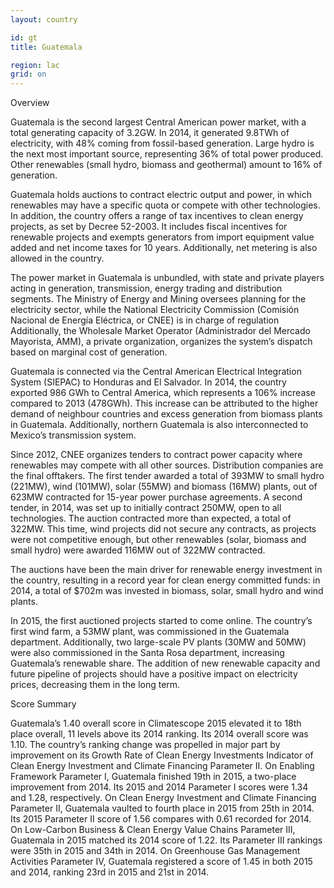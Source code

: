 ```yaml
---
layout: country

id: gt
title: Guatemala

region: lac
grid: on
---
```

Overview

Guatemala is the second largest Central American power market, with a total generating capacity of 3.2GW. In 2014, it generated 9.8TWh of electricity, with 48% coming from fossil-based generation. Large hydro is the next most important source, representing 36% of total power produced. Other renewables (small hydro, biomass and geothermal) amount to 16% of generation. 

Guatemala holds auctions to contract electric output and power, in which renewables may have a specific quota or compete with other technologies. In addition, the country offers a range of tax incentives to clean energy projects, as set by Decree 52-2003. It includes fiscal incentives for renewable projects and exempts generators from import equipment value added and net income taxes for 10 years. Additionally, net metering is also allowed in the country. 
 
The power market in Guatemala is unbundled, with state and private players acting in generation, transmission, energy trading and distribution segments. The Ministry of Energy and Mining oversees planning for the electricity sector, while the National Electricity Commission (Comisión Nacional de Energía Eléctrica, or CNEE) is in charge of regulation Additionally, the Wholesale Market Operator (Administrador del Mercado Mayorista, AMM), a private organization, organizes the system’s dispatch based on marginal cost of generation. 

Guatemala is connected via the Central American Electrical Integration System (SIEPAC) to Honduras and El Salvador. In 2014, the country exported 986 GWh to Central America, which represents a 106% increase compared to 2013 (478GWh). This increase can be attributed to the higher demand of neighbour countries and excess generation from biomass plants in Guatemala. Additionally, northern Guatemala is also interconnected to Mexico’s transmission system. 

Since 2012, CNEE organizes tenders to contract power capacity where renewables may compete with all other sources. Distribution companies are the final offtakers. The first tender awarded a total of 393MW to small hydro (221MW), wind (101MW), solar (55MW) and biomass (16MW) plants, out of 623MW contracted for 15-year power purchase agreements. A second tender, in 2014, was set up to initially contract 250MW, open to all technologies. The auction contracted more than expected, a total of 322MW. This time, wind projects did not secure any contracts, as projects were not competitive enough, but other renewables (solar, biomass and small hydro) were awarded 116MW out of 322MW contracted. 

The auctions have been the main driver for renewable energy investment in the country, resulting in a record year for clean energy committed funds: in 2014, a total of $702m was invested in biomass, solar, small hydro and wind plants. 

In 2015, the first auctioned projects started to come online. The country’s first wind farm, a 53MW plant, was commissioned in the Guatemala department. Additionally, two large-scale PV plants (30MW and 50MW) were also commissioned in the Santa Rosa department, increasing Guatemala’s renewable share. The addition of new renewable capacity and future pipeline of projects should have a positive impact on electricity prices, decreasing them in the long term. 

Score Summary

Guatemala’s 1.40 overall score in Climatescope 2015 elevated it to 18th place overall, 11 levels above its 2014 ranking. Its 2014 overall score was 1.10.
The country’s ranking change was propelled in major part by improvement on its Growth Rate of Clean Energy Investments Indicator of Clean Energy Investment and Climate Financing Parameter II.
On Enabling Framework Parameter I, Guatemala finished 19th in 2015, a two-place improvement from 2014. Its 2015 and 2014 Parameter I scores were 1.34 and 1.28, respectively.
On Clean Energy Investment and Climate Financing Parameter II, Guatemala vaulted to fourth place in 2015 from 25th in 2014. Its 2015 Parameter II score of 1.56 compares with 0.61 recorded for 2014.
On Low-Carbon Business & Clean Energy Value Chains Parameter III, Guatemala in 2015 matched its 2014 score of 1.22. Its Parameter III rankings were 35th in 2015 and 34th in 2014.
On Greenhouse Gas Management Activities Parameter IV, Guatemala registered a score of 1.45 in both 2015 and 2014, ranking 23rd in 2015 and 21st in 2014.
